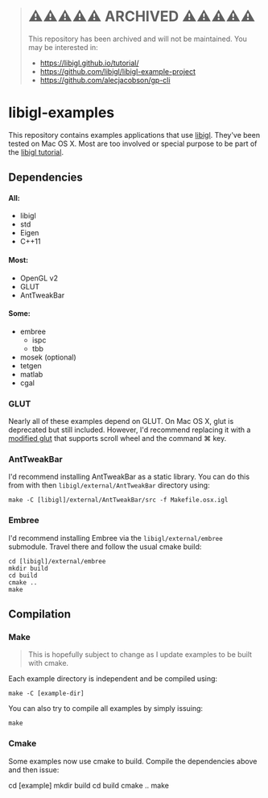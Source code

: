 > # ⚠️⚠️⚠️⚠️⚠️ ARCHIVED ⚠️⚠️⚠️⚠️⚠️
> This repository has been archived and will not be maintained. You may be interested in:
> - https://libigl.github.io/tutorial/
> - https://github.com/libigl/libigl-example-project
> - https://github.com/alecjacobson/gp-cli
>


# libigl-examples

This repository contains examples applications that use
[libigl](libigl.github.io/libigl/). They've been tested on Mac OS X. Most are
too involved or special purpose to be part of the [libigl
tutorial](libigl.github.io/libigl/tutorial/tutorial.html).

## Dependencies

#### All:

- libigl
- std
- Eigen
- C++11

#### Most:

- OpenGL v2
- GLUT
- AntTweakBar

#### Some:

- embree
  - ispc
  - tbb
- mosek (optional)
- tetgen
- matlab
- cgal

### GLUT

Nearly all of these examples depend on GLUT. On Mac OS X, glut is deprecated
but still included. However, I'd recommend replacing it with a [modified
glut](https://github.com/alecjacobson/glut) that supports scroll wheel and the
command ⌘ key. 

### AntTweakBar

I'd recommend installing AntTweakBar as a static library. You can do this from
with then `libigl/external/AntTweakBar` directory using:

    make -C [libigl]/external/AntTweakBar/src -f Makefile.osx.igl

### Embree

I'd recommend installing Embree via the `libigl/external/embree` submodule.
Travel there and follow the usual cmake build:

    cd [libigl]/external/embree
    mkdir build
    cd build
    cmake ..
    make

## Compilation

### Make

> This is hopefully subject to change as I update examples to be built with
> cmake.

Each example directory is independent and be compiled using:

    make -C [example-dir]

You can also try to compile all examples by simply issuing:

    make

### Cmake

Some examples now use cmake to build. Compile the dependencies above and then
issue:

   cd [example]
   mkdir build
   cd build
   cmake ..
   make
